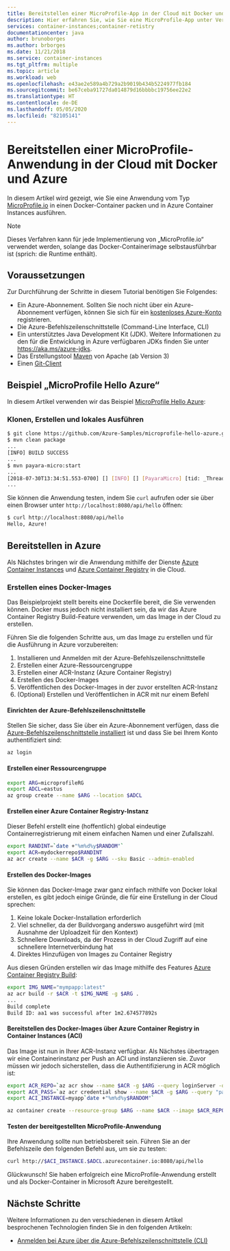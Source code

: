 ```yaml
---
title: Bereitstellen einer MicroProfile-App in der Cloud mit Docker und Azure
description: Hier erfahren Sie, wie Sie eine MicroProfile-App unter Verwendung von Docker und Azure Container Instances in der Cloud bereitstellen.
services: container-instances;container-retistry
documentationcenter: java
author: brunoborges
ms.author: brborges
ms.date: 11/21/2018
ms.service: container-instances
ms.tgt_pltfrm: multiple
ms.topic: article
ms.workload: web
ms.openlocfilehash: e43ae2e589a4b729a2b9019b434b5224977fb184
ms.sourcegitcommit: be67ceba91727da014879d16bbbbc19756ee22e2
ms.translationtype: HT
ms.contentlocale: de-DE
ms.lasthandoff: 05/05/2020
ms.locfileid: "82105141"
---
```

# <a name="deploy-a-microprofile-application-to-the-cloud-with-docker-and-azure"></a>Bereitstellen einer MicroProfile-Anwendung in der Cloud mit Docker und Azure

In diesem Artikel wird gezeigt, wie Sie eine Anwendung vom Typ [MicroProfile.io] in einen Docker-Container packen und in Azure Container Instances ausführen.

> [!NOTE]
>
> Dieses Verfahren kann für jede Implementierung von „MicroProfile.io“ verwendet werden, solange das Docker-Containerimage selbstausführbar ist (sprich: die Runtime enthält).

## <a name="prerequisites"></a>Voraussetzungen

Zur Durchführung der Schritte in diesem Tutorial benötigen Sie Folgendes:

* Ein Azure-Abonnement. Sollten Sie noch nicht über ein Azure-Abonnement verfügen, können Sie sich für ein [kostenloses Azure-Konto] registrieren.
* Die Azure-Befehlszeilenschnittstelle (Command-Line Interface, CLI)
* Ein unterstütztes Java Development Kit (JDK). Weitere Informationen zu den für die Entwicklung in Azure verfügbaren JDKs finden Sie unter <https://aka.ms/azure-jdks>.
* Das Erstellungstool [Maven] von Apache (ab Version 3)
* Einen [Git-Client]

## <a name="microprofile-hello-azure-sample"></a>Beispiel „MicroProfile Hello Azure“

In diesem Artikel verwenden wir das Beispiel [MicroProfile Hello Azure](https://github.com/azure-samples/microprofile-hello-azure):

### <a name="clone-build-and-run-locally"></a>Klonen, Erstellen und lokales Ausführen

```bash
$ git clone https://github.com/Azure-Samples/microprofile-hello-azure.git
$ mvn clean package
...
[INFO] BUILD SUCCESS
...
$ mvn payara-micro:start
...
[2018-07-30T13:34:51.553-0700] [] [INFO] [] [PayaraMicro] [tid: _ThreadID=1 _ThreadName=main] [timeMillis: 1532982891553] [levelValue: 800] Payara Micro  5.182 #badassmicrofish (build 303) ready in 10,304 (ms)
...
```

Sie können die Anwendung testen, indem Sie `curl` aufrufen oder sie über einen Browser unter `http://localhost:8080/api/hello` öffnen:

```bash
$ curl http://localhost:8080/api/hello
Hello, Azure!
```

## <a name="deploy-to-azure"></a>Bereitstellen in Azure

Als Nächstes bringen wir die Anwendung mithilfe der Dienste [Azure Container Instances] und [Azure Container Registry] in die Cloud.

### <a name="build-a-docker-image"></a>Erstellen eines Docker-Images

Das Beispielprojekt stellt bereits eine Dockerfile bereit, die Sie verwenden können. Docker muss jedoch nicht installiert sein, da wir das Azure Container Registry Build-Feature verwenden, um das Image in der Cloud zu erstellen.

Führen Sie die folgenden Schritte aus, um das Image zu erstellen und für die Ausführung in Azure vorzubereiten:

1. Installieren und Anmelden mit der Azure-Befehlszeilenschnittstelle
1. Erstellen einer Azure-Ressourcengruppe
1. Erstellen einer ACR-Instanz (Azure Container Registry)
1. Erstellen des Docker-Images
1. Veröffentlichen des Docker-Images in der zuvor erstellten ACR-Instanz
1. (Optional) Erstellen und Veröffentlichen in ACR mit nur einem Befehl


#### <a name="set-up-azure-cli"></a>Einrichten der Azure-Befehlszeilenschnittstelle

Stellen Sie sicher, dass Sie über ein Azure-Abonnement verfügen, dass die [Azure-Befehlszeilenschnittstelle installiert](/cli/azure/install-azure-cli?view=azure-cli-latest) ist und dass Sie bei Ihrem Konto authentifiziert sind:

```bash
az login
```

#### <a name="create-a-resource-group"></a>Erstellen einer Ressourcengruppe

```bash
export ARG=microprofileRG
export ADCL=eastus
az group create --name $ARG --location $ADCL
```

#### <a name="create-an-azure-container-registry-instance"></a>Erstellen einer Azure Container Registry-Instanz

Dieser Befehl erstellt eine (hoffentlich) global eindeutige Containerregistrierung mit einem einfachen Namen und einer Zufallszahl.

```bash
export RANDINT=`date +"%m%d%y$RANDOM"`
export ACR=mydockerrepo$RANDINT
az acr create --name $ACR -g $ARG --sku Basic --admin-enabled
```

#### <a name="build-the-docker-image"></a>Erstellen des Docker-Images

Sie können das Docker-Image zwar ganz einfach mithilfe von Docker lokal erstellen, es gibt jedoch einige Gründe, die für eine Erstellung in der Cloud sprechen:

1. Keine lokale Docker-Installation erforderlich
1. Viel schneller, da der Buildvorgang anderswo ausgeführt wird (mit Ausnahme der Uploadzeit für den Kontext)
1. Schnellere Downloads, da der Prozess in der Cloud Zugriff auf eine schnellere Internetverbindung hat
1. Direktes Hinzufügen von Images zu Container Registry

Aus diesen Gründen erstellen wir das Image mithilfe des Features [Azure Container Registry Build]:

```bash
export IMG_NAME="mympapp:latest"
az acr build -r $ACR -t $IMG_NAME -g $ARG .
...
Build complete
Build ID: aa1 was successful after 1m2.674577892s
```

#### <a name="deploy-docker-image-from-azure-container-registry-acr-into-container-instances-aci"></a>Bereitstellen des Docker-Images über Azure Container Registry in Container Instances (ACI)

Das Image ist nun in Ihrer ACR-Instanz verfügbar. Als Nächstes übertragen wir eine Containerinstanz per Push an ACI und instanziieren sie. Zuvor müssen wir jedoch sicherstellen, dass die Authentifizierung in ACR möglich ist:

```bash
export ACR_REPO=`az acr show --name $ACR -g $ARG --query loginServer -o tsv`
export ACR_PASS=`az acr credential show --name $ACR -g $ARG --query "passwords[0].value" -o tsv`
export ACI_INSTANCE=myapp`date +"%m%d%y$RANDOM"`

az container create --resource-group $ARG --name $ACR --image $ACR_REPO/$IMG_NAME --cpu 1 --memory 1 --registry-login-server $ACR_REPO --registry-username $ACR --registry-password $ACR_PASS --dns-name-label $ACI_INSTANCE --ports 8080
```

#### <a name="test-your-deployed-microprofile-application"></a>Testen der bereitgestellten MicroProfile-Anwendung

Ihre Anwendung sollte nun betriebsbereit sein. Führen Sie an der Befehlszeile den folgenden Befehl aus, um sie zu testen:

```bash
curl http://$ACI_INSTANCE.$ADCL.azurecontainer.io:8080/api/hello
````

Glückwunsch! Sie haben erfolgreich eine MicroProfile-Anwendung erstellt und als Docker-Container in Microsoft Azure bereitgestellt.

## <a name="next-steps"></a>Nächste Schritte

Weitere Informationen zu den verschiedenen in diesem Artikel besprochenen Technologien finden Sie in den folgenden Artikeln:

* [Anmelden bei Azure über die Azure-Befehlszeilenschnittstelle (CLI)](/azure/xplat-cli-connect)

<!-- URL List -->

[Azure Container Registry Build]: /azure/container-registry/container-registry-build-overview
[MicroProfile.io]: https://microprofile.io
[Azure Command Line Interface (CLI)]: /cli/azure/overview
[Azure for Java Developers]: /azure/developer/java/
[Azure portal]: https://portal.azure.com/
[kostenloses Azure-Konto]: https://azure.microsoft.com/pricing/free-trial/
[Git-Client]: https://github.com/
[Maven]: http://maven.apache.org/
[Java Development Kit (JDK)]: https://aka.ms/azure-jdks
<!-- http://www.oracle.com/technetwork/java/javase/downloads/ -->
[Azure Container Instances]: /azure/container-instances/
[Azure Container Registry]:  /azure/container-registry